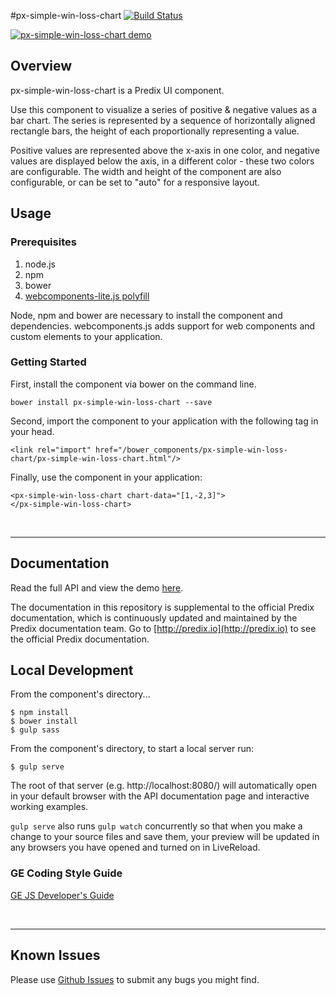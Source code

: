 #px-simple-win-loss-chart [![Build Status](https://travis-ci.org/PredixDev/px-simple-win-loss-chart.svg?branch=master)](https://travis-ci.org/PredixDev/px-simple-win-loss-chart)

[![px-simple-win-loss-chart demo](https://predixdev.github.io/px-simple-win-loss-chart/px-simple-win-loss-chart/px-simple-win-loss-chart.png)](https://github.com/PredixDev/px-simple-win-loss-chart)

## Overview

px-simple-win-loss-chart is a Predix UI component.

Use this component to visualize a series of positive & negative values as a bar chart. The series is represented by a sequence of horizontally aligned rectangle bars, the height of each proportionally representing a value.

Positive values are represented above the x-axis in one color, and negative values are displayed below the axis, in a different color - these two colors are configurable. The width and height of the component are also configurable, or can be set to "auto" for a responsive layout.

## Usage

### Prerequisites
1. node.js
2. npm
3. bower
4. [webcomponents-lite.js polyfill](https://github.com/webcomponents/webcomponentsjs)

Node, npm and bower are necessary to install the component and dependencies. webcomponents.js adds support for web components and custom elements to your application.

### Getting Started

First, install the component via bower on the command line.

```
bower install px-simple-win-loss-chart --save
```

Second, import the component to your application with the following tag in your head.

```
<link rel="import" href="/bower_components/px-simple-win-loss-chart/px-simple-win-loss-chart.html"/>
```

Finally, use the component in your application:

```
<px-simple-win-loss-chart chart-data="[1,-2,3]">
</px-simple-win-loss-chart>

```

<br />
<hr />

## Documentation

Read the full API and view the demo [here](https://predixdev.github.io/px-simple-win-loss-chart/).

The documentation in this repository is supplemental to the official Predix documentation, which is continuously updated and maintained by the Predix documentation team. Go to [http://predix.io](http://predix.io)  to see the official Predix documentation.

## Local Development

From the component's directory...

```
$ npm install
$ bower install
$ gulp sass
```

From the component's directory, to start a local server run:

```
$ gulp serve
```

The root of that server (e.g. http://localhost:8080/) will automatically open in your default browser with the API documentation page and interactive working examples.

`gulp serve` also runs `gulp watch` concurrently so that when you make a change to your source files and save them, your preview will be updated in any browsers you have opened and turned on in LiveReload.

### GE Coding Style Guide
[GE JS Developer's Guide](https://github.com/GeneralElectric/javascript)

<br />
<hr />

## Known Issues

Please use [Github Issues](https://github.com/PredixDev/px-simple-win-loss-chart/issues) to submit any bugs you might find.
